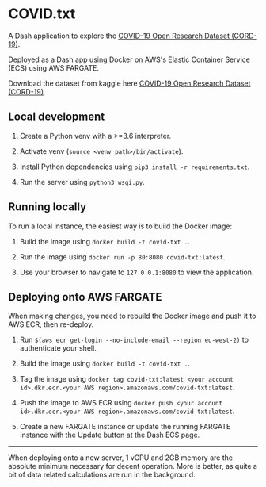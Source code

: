# COVID.txt

A Dash application to explore the [COVID-19 Open Research Dataset (CORD-19)](https://www.kaggle.com/allen-institute-for-ai/CORD-19-research-challenge).

Deployed as a Dash app using Docker on AWS's Elastic Container Service (ECS) using AWS FARGATE. 

Download the dataset from kaggle here [COVID-19 Open Research Dataset (CORD-19)](https://www.kaggle.com/allen-institute-for-ai/CORD-19-research-challenge).

## Local development

1. Create a Python venv with a >=3.6 interpreter.

2. Activate venv (`source <venv path>/bin/activate`).

3. Install Python dependencies using `pip3 install -r requirements.txt`.

4. Run the server using `python3 wsgi.py`.


## Running locally

To run a local instance, the easiest way is to build the Docker image:

1. Build the image using `docker build -t covid-txt .`. 

2. Run the image using `docker run -p 80:8080 covid-txt:latest`.

3. Use your browser to navigate to `127.0.0.1:8080` to view the application.

## Deploying onto AWS FARGATE

When making changes, you need to rebuild the Docker image and push it to AWS
ECR, then re-deploy.

1. Run `$(aws ecr get-login --no-include-email --region eu-west-2)` 
to authenticate your shell.

2. Build the image using `docker build -t covid-txt .`.

3. Tag the image using `docker tag covid-txt:latest <your account id>.dkr.ecr.<your AWS region>.amazonaws.com/covid-txt:latest`.

4. Push the image to AWS ECR using `docker push <your account id>.dkr.ecr.<your AWS region>.amazonaws.com/covid-txt:latest`.

5. Create a new FARGATE instance or update the running FARGATE instance 
with the Update button at the Dash ECS page.

---------

When deploying onto a new server, 1 vCPU and 2GB memory are the absolute
 minimum necessary for decent operation. More is better, as quite a bit
 of data related calculations are run in the background.
